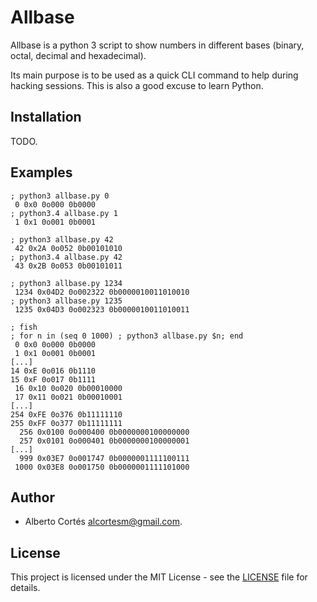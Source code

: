 # Allbase

Allbase is a python 3 script to show numbers in different bases (binary, octal,
decimal and hexadecimal).

Its main purpose is to be used as a quick CLI command to help during hacking
sessions.  This is also a good excuse to learn Python.

## Installation

TODO.

## Examples

```
; python3 allbase.py 0
 0 0x0 0o000 0b0000
; python3.4 allbase.py 1
 1 0x1 0o001 0b0001
```

```
; python3 allbase.py 42
 42 0x2A 0o052 0b00101010
; python3.4 allbase.py 42
 43 0x2B 0o053 0b00101011
```

```
; python3 allbase.py 1234
 1234 0x04D2 0o002322 0b0000010011010010
; python3 allbase.py 1235
 1235 0x04D3 0o002323 0b0000010011010011
```

```
; fish
; for n in (seq 0 1000) ; python3 allbase.py $n; end
 0 0x0 0o000 0b0000
 1 0x1 0o001 0b0001
[...]
14 0xE 0o016 0b1110
15 0xF 0o017 0b1111
 16 0x10 0o020 0b00010000
 17 0x11 0o021 0b00010001
[...]
254 0xFE 0o376 0b11111110
255 0xFF 0o377 0b11111111
  256 0x0100 0o000400 0b0000000100000000
  257 0x0101 0o000401 0b0000000100000001
[...]
  999 0x03E7 0o001747 0b0000001111100111
 1000 0x03E8 0o001750 0b0000001111101000
```

## Author

- Alberto Cortés <alcortesm@gmail.com>.

## License

This project is licensed under the MIT License - see the [LICENSE](LICENSE)
file for details.

